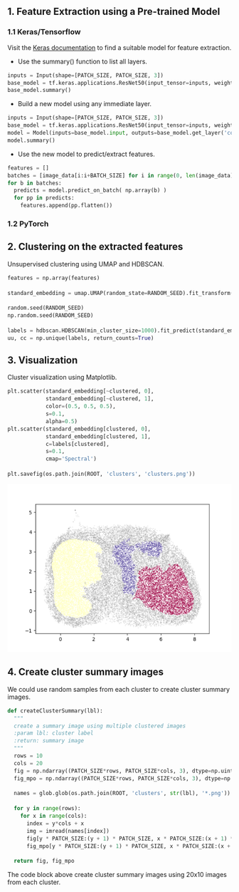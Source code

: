 ## 1. Feature Extraction using a Pre-trained Model
### 1.1 Keras/Tensorflow
Visit the [Keras documentation](https://keras.io/api/applications/) to find a suitable model for feature extraction.

* Use the summary() function to list all layers.
```python
inputs = Input(shape=[PATCH_SIZE, PATCH_SIZE, 3])
base_model = tf.keras.applications.ResNet50(input_tensor=inputs, weights='imagenet', include_top=False)
base_model.summary()
```

* Build a new model using any immediate layer.
```python
inputs = Input(shape=[PATCH_SIZE, PATCH_SIZE, 3])
base_model = tf.keras.applications.ResNet50(input_tensor=inputs, weights='imagenet', include_top=False)
model = Model(inputs=base_model.input, outputs=base_model.get_layer('conv5_block3_2_relu').output)
model.summary()
```

* Use the new model to predict/extract features.
```python
features = []
batches = [image_data[i:i+BATCH_SIZE] for i in range(0, len(image_data), BATCH_SIZE)]
for b in batches:
  predicts = model.predict_on_batch( np.array(b) )
  for pp in predicts:
    features.append(pp.flatten())
```
### 1.2 PyTorch


## 2. Clustering on the extracted features
Unsupervised clustering using UMAP and HDBSCAN.
```python
features = np.array(features)

standard_embedding = umap.UMAP(random_state=RANDOM_SEED).fit_transform(features)

random.seed(RANDOM_SEED)
np.random.seed(RANDOM_SEED)

labels = hdbscan.HDBSCAN(min_cluster_size=1000).fit_predict(standard_embedding)
uu, cc = np.unique(labels, return_counts=True)
```

## 3. Visualization
Cluster visualization using Matplotlib.
```python
plt.scatter(standard_embedding[~clustered, 0],
            standard_embedding[~clustered, 1],
            color=(0.5, 0.5, 0.5),
            s=0.1,
            alpha=0.5)
plt.scatter(standard_embedding[clustered, 0],
            standard_embedding[clustered, 1],
            c=labels[clustered],
            s=0.1,
            cmap='Spectral')

plt.savefig(os.path.join(ROOT, 'clusters', 'clusters.png'))
```
<img src="https://github.com/yliu7366/yliu_utilities/blob/master/tutorials/feature-extraction-classification/clusters.png" />

## 4. Create cluster summary images
We could use random samples from each cluster to create cluster summary images.
```python
def createClusterSummary(lbl):
  """
  create a summary image using multiple clustered images
  :param lbl: cluster label
  :return: summary image
  """
  rows = 10
  cols = 20
  fig = np.ndarray((PATCH_SIZE*rows, PATCH_SIZE*cols, 3), dtype=np.uint8)
  fig_mpo = np.ndarray((PATCH_SIZE*rows, PATCH_SIZE*cols, 3), dtype=np.uint8)

  names = glob.glob(os.path.join(ROOT, 'clusters', str(lbl), '*.png'))

  for y in range(rows):
    for x in range(cols):
      index = y*cols + x
      img = imread(names[index])
      fig[y * PATCH_SIZE:(y + 1) * PATCH_SIZE, x * PATCH_SIZE:(x + 1) * PATCH_SIZE] = img[:, :PATCH_SIZE]
      fig_mpo[y * PATCH_SIZE:(y + 1) * PATCH_SIZE, x * PATCH_SIZE:(x + 1) * PATCH_SIZE] = img[:, PATCH_SIZE:]

  return fig, fig_mpo
```
The code block above create cluster summary images using 20x10 images from each cluster.
